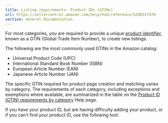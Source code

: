 ```yaml
---
title: Listing requirements: Product IDs (GTINs)
url: https://sellercentral.amazon.com/help/hub/reference/G200317470
section: General Documentation
---
```


For most categories, you are required to provide a unique [product
identifier](/gp/help/G200211450), known as a GTIN (Global Trade Item Number),
to create new listings.

The following are the most commonly used GTINs in the Amazon catalog:

  * Universal Product Code (UPC)
  * International Standard Book Number (ISBN)
  * European Article Number (EAN)
  * Japanese Article Number (JAN)

The specific GTIN required for product page creation and matching varies by
category. The requirements of each category, including exceptions and
exemptions where available, are summarized in the table on the [Product ID
(GTIN) requirements by category](/gp/help/G200317520) Help page.

If you have your product ID, but are having difficulty adding your product, or
if you can't find your product ID, use the following tool:

